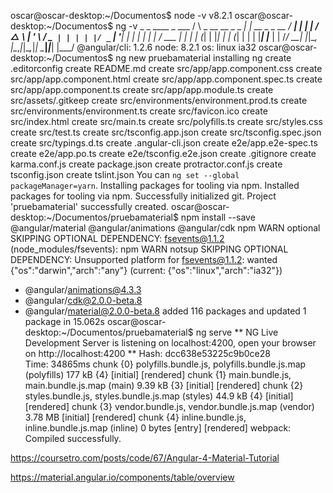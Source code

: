 oscar@oscar-desktop:~/Documentos$ node -v
v8.2.1
oscar@oscar-desktop:~/Documentos$ ng -v
    _                      _                 ____ _     ___
   / \   _ __   __ _ _   _| | __ _ _ __     / ___| |   |_ _|
  / △ \ | '_ \ / _` | | | | |/ _` | '__|   | |   | |    | |
 / ___ \| | | | (_| | |_| | | (_| | |      | |___| |___ | |
/_/   \_\_| |_|\__, |\__,_|_|\__,_|_|       \____|_____|___|
               |___/
@angular/cli: 1.2.6
node: 8.2.1
os: linux ia32
oscar@oscar-desktop:~/Documentos$ ng new pruebamaterial
installing ng
  create .editorconfig
  create README.md
  create src/app/app.component.css
  create src/app/app.component.html
  create src/app/app.component.spec.ts
  create src/app/app.component.ts
  create src/app/app.module.ts
  create src/assets/.gitkeep
  create src/environments/environment.prod.ts
  create src/environments/environment.ts
  create src/favicon.ico
  create src/index.html
  create src/main.ts
  create src/polyfills.ts
  create src/styles.css
  create src/test.ts
  create src/tsconfig.app.json
  create src/tsconfig.spec.json
  create src/typings.d.ts
  create .angular-cli.json
  create e2e/app.e2e-spec.ts
  create e2e/app.po.ts
  create e2e/tsconfig.e2e.json
  create .gitignore
  create karma.conf.js
  create package.json
  create protractor.conf.js
  create tsconfig.json
  create tslint.json
You can `ng set --global packageManager=yarn`.
Installing packages for tooling via npm.
Installed packages for tooling via npm.
Successfully initialized git.
Project 'pruebamaterial' successfully created.
oscar@oscar-desktop:~/Documentos/pruebamaterial$ npm install --save @angular/material @angular/animations @angular/cdk
npm WARN optional SKIPPING OPTIONAL DEPENDENCY: fsevents@1.1.2 (node_modules/fsevents):
npm WARN notsup SKIPPING OPTIONAL DEPENDENCY: Unsupported platform for fsevents@1.1.2: wanted {"os":"darwin","arch":"any"} (current: {"os":"linux","arch":"ia32"})

+ @angular/animations@4.3.3
+ @angular/cdk@2.0.0-beta.8
+ @angular/material@2.0.0-beta.8
added 116 packages and updated 1 package in 15.062s
oscar@oscar-desktop:~/Documentos/pruebamaterial$ ng serve
** NG Live Development Server is listening on localhost:4200, open your browser on http://localhost:4200 **
Hash: dcc638e53225c9b0ce28                                                              
Time: 34865ms
chunk    {0} polyfills.bundle.js, polyfills.bundle.js.map (polyfills) 177 kB {4} [initial] [rendered]
chunk    {1} main.bundle.js, main.bundle.js.map (main) 9.39 kB {3} [initial] [rendered]
chunk    {2} styles.bundle.js, styles.bundle.js.map (styles) 44.9 kB {4} [initial] [rendered]
chunk    {3} vendor.bundle.js, vendor.bundle.js.map (vendor) 3.78 MB [initial] [rendered]
chunk    {4} inline.bundle.js, inline.bundle.js.map (inline) 0 bytes [entry] [rendered]
webpack: Compiled successfully.




https://coursetro.com/posts/code/67/Angular-4-Material-Tutorial

https://material.angular.io/components/table/overview

 

